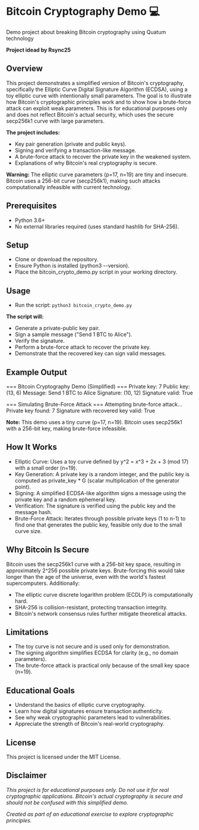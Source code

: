 # Bitcoin Cryptography Demo 💻

 Demo project about breaking Bitcoin cryptography using Quatum technology 

**Project idead by Rsync25**

## Overview
This project demonstrates a simplified version of Bitcoin's cryptography, specifically the Elliptic Curve Digital Signature Algorithm (ECDSA), using a toy elliptic curve with intentionally small parameters. The goal is to illustrate how Bitcoin's cryptographic principles work and to show how a brute-force attack can exploit weak parameters. This is for educational purposes only and does not reflect Bitcoin's actual security, which uses the secure secp256k1 curve with large parameters.

**The project includes:**

- Key pair generation (private and public keys).
- Signing and verifying a transaction-like message.
- A brute-force attack to recover the private key in the weakened system.
- Explanations of why Bitcoin's real cryptography is secure.

**Warning:** The elliptic curve parameters (p=17, n=19) are tiny and insecure. Bitcoin uses a 256-bit curve (secp256k1), making such attacks computationally infeasible with current technology.

## Prerequisites

- Python 3.6+
- No external libraries required (uses standard hashlib for SHA-256).

## Setup

- Clone or download the repository.
- Ensure Python is installed (python3 --version).
- Place the bitcoin_crypto_demo.py script in your working directory.

## Usage

- Run the script:
`python3 bitcoin_crypto_demo.py`


**The script will:**

- Generate a private-public key pair.
- Sign a sample message ("Send 1 BTC to Alice").
- Verify the signature.
- Perform a brute-force attack to recover the private key.
- Demonstrate that the recovered key can sign valid messages.

## Example Output
=== Bitcoin Cryptography Demo (Simplified) ===
Private key: 7
Public key: (13, 6)
Message: Send 1 BTC to Alice
Signature: (10, 12)
Signature valid: True

=== Simulating Brute-Force Attack ===
Attempting brute-force attack...
Private key found: 7
Signature with recovered key valid: True

**Note:** This demo uses a tiny curve (p=17, n=19). Bitcoin uses secp256k1 with a 256-bit key, making brute-force infeasible.

## How It Works

- Elliptic Curve: Uses a toy curve defined by y^2 = x^3 + 2x + 3 (mod 17) with a small order (n=19).
- Key Generation: A private key is a random integer, and the public key is computed as private_key * G (scalar multiplication of the generator point).
- Signing: A simplified ECDSA-like algorithm signs a message using the private key and a random ephemeral key.
- Verification: The signature is verified using the public key and the message hash.
- Brute-Force Attack: Iterates through possible private keys (1 to n-1) to find one that generates the public key, feasible only due to the small curve size.

## Why Bitcoin Is Secure

Bitcoin uses the secp256k1 curve with a 256-bit key space, resulting in approximately 2^256 possible private keys. Brute-forcing this would take longer than the age of the universe, even with the world's fastest supercomputers. Additionally:

- The elliptic curve discrete logarithm problem (ECDLP) is computationally hard.
- SHA-256 is collision-resistant, protecting transaction integrity.
- Bitcoin's network consensus rules further mitigate theoretical attacks.

## Limitations

- The toy curve is not secure and is used only for demonstration.
- The signing algorithm simplifies ECDSA for clarity (e.g., no domain parameters).
- The brute-force attack is practical only because of the small key space (n=19).

## Educational Goals

- Understand the basics of elliptic curve cryptography.
- Learn how digital signatures ensure transaction authenticity.
- See why weak cryptographic parameters lead to vulnerabilities.
- Appreciate the strength of Bitcoin's real-world cryptography.

## License
This project is licensed under the MIT License.

## Disclaimer

*This project is for educational purposes only. Do not use it for real cryptographic applications. Bitcoin's actual cryptography is secure and should not be confused with this simplified demo.*

*Created as part of an educational exercise to explore cryptographic principles.*

